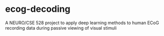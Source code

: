 # ecog-decoding
A NEURO/CSE 528 project to apply deep learning methods to human ECoG recording data during passive viewing of visual stimuli

